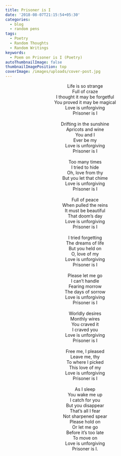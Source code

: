 ```yaml
---
title: Prisoner is I
date: '2018-08-07T21:15:54+05:30'
categories:
  - blog
  - random pens
tags:
  - Poetry
  - Random Thoughts
  - Random Writings
keywords:
  - Poem on Prisoner is I (Poetry)
autoThumbnailImage: false
thumbnailImagePosition: top
coverImage: /images/uploads/cover-post.jpg
---
```

<center>
Life is so strange<br>
Full of craze<br>
I thought it may be forgetful<br>
You proved it may be magical<br>
Love is unforgiving<br>
Prisoner is I
<br><br>
Drifting in the sunshine<br>
Apricots and wine<br>
You and I<br>
Ever be my<br>
Love is unforgiving<br>
Prisoner is I
<br><br>
Too many times<br>
I tried to hide<br>
Oh, love from thy<br>
But you let that chime<br>
Love is unforgiving<br>
Prisoner is I
<br><br>
Full of peace<br>
When pulled the reins<br>
It must be beautiful<br>
That doom’s day<br>
Love is unforgiving<br>
Prisoner is I
<br><br>
I tried forgetting<br>
The dreams of life<br>
But you held on<br>
O, love of my<br>
Love is unforgiving<br>
Prisoner is I
<br><br>
Please let me go<br>
I can’t handle<br>
Fearing morrow<br>
The days of sorrow<br>
Love is unforgiving<br>
Prisoner is I
<br><br>
Worldly desires<br>
Monthly wires<br>
You craved it<br>
I craved you<br>
Love is unforgiving<br>
Prisoner is I
<br><br>
Free me, I pleased<br>
Leave me, thy<br>
To where I picked<br>
This love of my<br>
Love is unforgiving<br>
Prisoner is I
<br><br>
As I sleep<br>
You wake me up<br>
I catch for you<br>
But you disappear<br>
That’s all I fear<br>
Not sharpened spear<br>
Please hold on<br>
Or let me go<br>
Before it’s too late<br>
To move on<br>
Love is unforgiving<br>
Prisoner is I.
</center>
